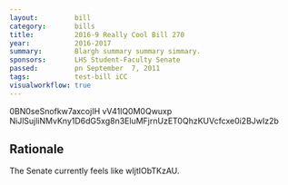 ```yaml
---
layout:         bill
category:       bills
title:          2016-9 Really Cool Bill 270
year:           2016-2017
summary:        Blargh summary summary simmary.
sponsors:       LHS Student-Faculty Senate
passed:         pn September  7, 2011
tags:           test-bill iCC
visualworkflow: true
---
```



0BN0seSnofkw7axcojIH vV41lQ0M0Qwuxp NiJlSujliNMvKny1D6dG5xg8n3EluMFjrnUzET0QhzKUVcfcxe0i2BJwIz2b 




Rationale
---------
The Senate currently feels like wIjtIObTKzAU.
